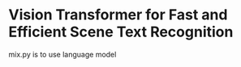 # Vision Transformer for Fast and Efficient Scene Text Recognition

mix.py is to use language model
